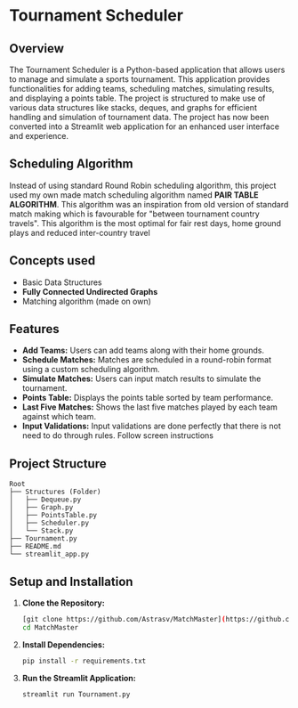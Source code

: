 # Tournament Scheduler

## Overview

The Tournament Scheduler is a Python-based application that allows users to manage and simulate a sports tournament. This application provides functionalities for adding teams, scheduling matches, simulating results, and displaying a points table. The project is structured to make use of various data structures like stacks, deques, and graphs for efficient handling and simulation of tournament data. The project has now been converted into a Streamlit web application for an enhanced user interface and experience.

## Scheduling Algorithm

Instead of using standard Round Robin scheduling algorithm, this project used my own made match scheduling algorithm named **PAIR TABLE ALGORITHM**. This algorithm was an inspiration from old version of standard match making which is favourable for "between tournament country travels". This algorithm is the most optimal for fair rest days, home ground plays and reduced inter-country travel

## Concepts used

- Basic Data Structures
- **Fully Connected Undirected Graphs**
- Matching algorithm (made on own)

## Features

- **Add Teams:** Users can add teams along with their home grounds.
- **Schedule Matches:** Matches are scheduled in a round-robin format using a custom scheduling algorithm.
- **Simulate Matches:** Users can input match results to simulate the tournament.
- **Points Table:** Displays the points table sorted by team performance.
- **Last Five Matches:** Shows the last five matches played by each team against which team.
- **Input Validations:** Input validations are done perfectly that there is not need to do through rules. Follow screen instructions

## Project Structure

```plaintext
Root
├── Structures (Folder)
│   ├── Dequeue.py
│   ├── Graph.py
│   ├── PointsTable.py
│   ├── Scheduler.py
│   └── Stack.py
├── Tournament.py
├── README.md
└── streamlit_app.py
```


## Setup and Installation

1. **Clone the Repository:**
    ```sh
    [git clone https://github.com/Astrasv/MatchMaster](https://github.com/Astrasv/MatchMaster.git)
    cd MatchMaster
    ```

2. **Install Dependencies:**
    ```sh
    pip install -r requirements.txt
    ```

3. **Run the Streamlit Application:**
    ```sh
    streamlit run Tournament.py
    ```

